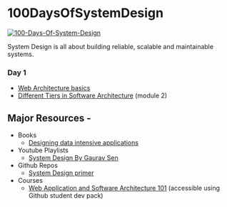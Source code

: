 # 100DaysOfSystemDesign
<a href="https://ibb.co/jTshZjr"><img src="https://i.ibb.co/473Wg0V/100-Days-Of-System-Design.png" alt="100-Days-Of-System-Design" border="0"></a>

System Design is all about building reliable, scalable and maintainable systems.

### Day 1
- [Web Architecture basics](https://www.youtube.com/watch?v=AYHE2m651dY) 
- [Different Tiers in Software Architecture](https://www.educative.io/courses/web-application-software-architecture-101) (module 2)

## Major Resources -

- Books
    - [ Designing data intensive applications](https://learning.oreilly.com/library/view/designing-data-intensive-applications/9781491903063/)
- Youtube Playlists
    - [System Design By Gaurav Sen](https://www.youtube.com/playlist?list=PLMCXHnjXnTnvo6alSjVkgxV-VH6EPyvoX)
- Github Repos
    - [System Design primer](https://github.com/donnemartin/system-design-primer)
- Courses
    - [Web Application and Software Architecture 101](https://www.educative.io/courses/web-application-software-architecture-101) (accessible using Github student dev pack)
